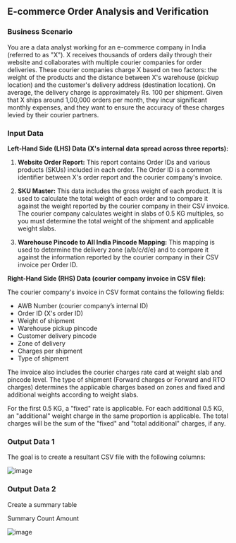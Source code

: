 ## E-commerce Order Analysis and Verification

### Business Scenario

You are a data analyst working for an e-commerce company in India (referred to as "X"). X receives thousands of orders daily through their website and collaborates with multiple courier companies for order deliveries. These courier companies charge X based on two factors: the weight of the products and the distance between X's warehouse (pickup location) and the customer's delivery address (destination location). On average, the delivery charge is approximately Rs. 100 per shipment. Given that X ships around 1,00,000 orders per month, they incur significant monthly expenses, and they want to ensure the accuracy of these charges levied by their courier partners.

### Input Data

**Left-Hand Side (LHS) Data (X's internal data spread across three reports):**

1. **Website Order Report:** This report contains Order IDs and various products (SKUs) included in each order. The Order ID is a common identifier between X's order report and the courier company's invoice.

2. **SKU Master:** This data includes the gross weight of each product. It is used to calculate the total weight of each order and to compare it against the weight reported by the courier company in their CSV invoice. The courier company calculates weight in slabs of 0.5 KG multiples, so you must determine the total weight of the shipment and applicable weight slabs.

3. **Warehouse Pincode to All India Pincode Mapping:** This mapping is used to determine the delivery zone (a/b/c/d/e) and to compare it against the information reported by the courier company in their CSV invoice per Order ID.

**Right-Hand Side (RHS) Data (courier company invoice in CSV file):**

The courier company's invoice in CSV format contains the following fields:

- AWB Number (courier company’s internal ID)
- Order ID (X's order ID)
- Weight of shipment
- Warehouse pickup pincode
- Customer delivery pincode
- Zone of delivery
- Charges per shipment
- Type of shipment

The invoice also includes the courier charges rate card at weight slab and pincode level. The type of shipment (Forward charges or Forward and RTO charges) determines the applicable charges based on zones and fixed and additional weights according to weight slabs.

For the first 0.5 KG, a "fixed" rate is applicable. For each additional 0.5 KG, an "additional" weight charge in the same proportion is applicable. The total charges will be the sum of the "fixed" and "total additional" charges, if any.

### Output Data 1

The goal is to create a resultant CSV file with the following columns:

![image](https://github.com/Nasir151/Microsoft-Excel/assets/94509995/b6909e9a-584b-4b82-95a2-d953d9158d78)


### Output Data 2
Create a summary table

Summary	Count	Amount
	
![image](https://github.com/Nasir151/Microsoft-Excel/assets/94509995/1e8dfe11-f906-424e-9165-97d55822e1c6)
